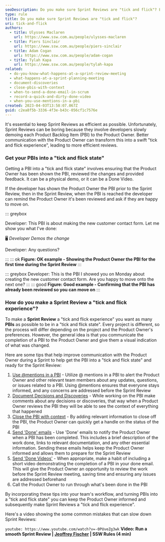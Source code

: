 ```yaml
---
seoDescription: Do you make sure Sprint Reviews are "tick and flick"? Ensure efficient Sprint Reviews with better communication between developers and Product Owners.
type: rule
title: Do you make sure Sprint Reviews are "tick and flick"?
uri: tick-and-flick
authors:
  - title: Ulysses Maclaren
    url: https://www.ssw.com.au/people/ulysses-maclaren
  - title: Piers Sinclair
    url: https://www.ssw.com.au/people/piers-sinclair
  - title: Adam Cogan
    url: https://www.ssw.com.au/people/adam-cogan
  - title: Tylah Kapa
    url: https://www.ssw.com.au/people/tylah-kapa
related:
  - do-you-know-what-happens-at-a-sprint-review-meeting
  - what-happens-at-a-sprint-planning-meeting
  - document-discoveries
  - close-pbis-with-context
  - when-to-send-a-done-email-in-scrum
  - record-a-quick-and-dirty-done-video
  - when-you-use-mentions-in-a-pbi
created: 2023-04-03T13:58:07.067Z
guid: c2ea8f5b-3336-4f3e-b43c-056cf1c7576e
---
```


It's essential to keep Sprint Reviews as efficient as possible. Unfortunately, Sprint Reviews can be boring because they involve developers slowly demoing each Product Backlog Item (PBI) to the Product Owner. Better communication with the Product Owner can transform this into a swift "tick and flick experience", leading to more efficient reviews.

<!--endintro-->

### Get your PBIs into a "tick and flick state"

Getting a PBI into a "tick and flick state" involves ensuring that the Product Owner has been shown the PBI, reviewed the changes and provided feedback. It can be a physical demo, or it can be a Done Video.

If the developer has shown the Product Owner the PBI prior to the Sprint Review, then in the Sprint Review, when the PBI is reached the developer can remind the Product Owner it's been reviewed and ask if they are happy to move on.

::: greybox

Developer: This PBI is about making the new customer contact form. Let me show you what I've done:

🖥️ _Developer Demos the change_

Developer: Any questions?

:::
::: ok
**Figure: OK example - Showing the Product Owner the PBI for the first time during the Sprint Review**
:::

::: greybox
Developer: This is the PBI I showed you on Monday about creating the new customer contact form. Are you happy to move onto the next one?
:::
::: good
**Figure: Good example - Confirming that the PBI has already been reviewed so you can move on**
:::

### How do you make a Sprint Review a "tick and flick experience"?

To make a **Sprint Review** a "tick and flick experience" you want as many **PBIs** as possible to be in a "tick and flick state". Every project is different, so the process will differ depending on the project and the Product Owner's preferences. However, the general idea is that you communicate the completion of a PBI to the Product Owner and give them a visual indication of what was changed.

Here are some tips that help improve communication with the Product Owner during a Sprint to help get the PBI into a "tick and flick state" and ready for the Sprint Review:

1. [Use @mentions in a PBI](/when-you-use-mentions-in-a-pbi) - Utilize @ mentions in a PBI to alert the Product Owner and other relevant team members about any updates, questions, or issues related to a PBI. Using @mentions ensures that everyone stays informed, and any concerns are addressed before the Sprint Review
2. [Document Decisions and Discoveries](/document-discoveries) - While working on the PBI make comments about any decisions or discoveries, that way when a Product Owner reviews the PBI they will be able to see the context of everything that happened
3. [Close the PBI with context](/close-pbis-with-context) - By adding relevant information to close off the PBI, the Product Owner can quickly get a handle on the status of the PBI
4. [Send 'Done' emails](/done-do-you-know-when-to-send-a-done-email-in-scrum) - Use 'Done' emails to notify the Product Owner when a PBI has been completed. This includes a brief description of the work done, links to relevant documentation, and any other essential information. Sending these emails helps keep the Product Owner informed and allows them to prepare for the Sprint Review
5. [Send 'Done Videos'](/record-a-quick-and-dirty-done-video) - When appropriate, make a habit of including a short video demonstrating the completion of a PBI in your done email. This will give the Product Owner an opportunity to review the work before the Sprint Review meeting, saving time and ensuring any issues are addressed beforehand
6. Call the Product Owner to run through what's been done in the PBI

By incorporating these tips into your team's workflow, and turning PBIs into a "tick and flick state" you can keep the Product Owner informed and subsequently make Sprint Reviews a "tick and flick experience".

Here's a video showing the some common mistakes that can slow down Sprint Reviews:

`youtube: https://www.youtube.com/watch?v=-0PUveZg3wk`
**Video: Run a smooth Sprint Review | [Jeoffrey Fischer](https://www.ssw.com.au/people/jeoffrey-fischer/) | SSW Rules (4 min)**
